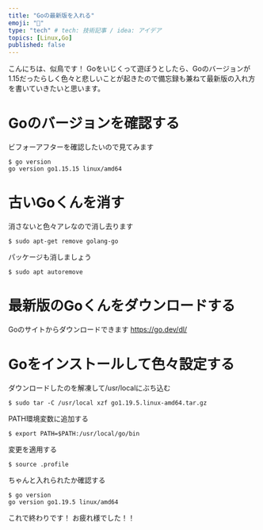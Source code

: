 ```yaml
---
title: "Goの最新版を入れる"
emoji: "💾"
type: "tech" # tech: 技術記事 / idea: アイデア
topics: [Linux,Go]
published: false
---
```


こんにちは、似鳥です！
Goをいじくって遊ぼうとしたら、Goのバージョンが1.15だったらしく色々と悲しいことが起きたので備忘録も兼ねて最新版の入れ方を書いていきたいと思います。
# Goのバージョンを確認する
ビフォーアフターを確認したいので見てみます
```linux
$ go version
go version go1.15.15 linux/amd64
```
# 古いGoくんを消す
消さないと色々アレなので消し去ります
```linux
$ sudo apt-get remove golang-go
```
パッケージも消しましょう
```linux
$ sudo apt autoremove
```
# 最新版のGoくんをダウンロードする
Goのサイトからダウンロードできます
https://go.dev/dl/
# Goをインストールして色々設定する
ダウンロードしたのを解凍して/usr/localにぶち込む
```linux
$ sudo tar -C /usr/local xzf go1.19.5.linux-amd64.tar.gz
```
PATH環境変数に追加する
```linux
$ export PATH=$PATH:/usr/local/go/bin
```
変更を適用する
```linux
$ source .profile
```
ちゃんと入れられたか確認する
```linux
$ go version
go version go1.19.5 linux/amd64
```
これで終わりです！
お疲れ様でした！！